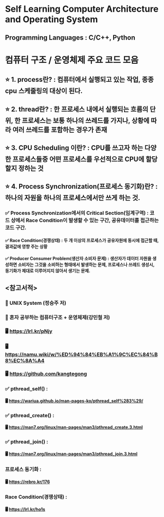 # Self Learning Computer Architecture and Operating System
## Programming Languages : C/C++, Python
# 컴퓨터 구조 / 운영체제 주요 코드 모음
## ⭐ 1. process란? : 컴퓨터에서 실행되고 있는 작업, 종종 cpu 스케줄링의 대상이 된다.
## ⭐ 2. thread란? : 한 프로세스 내에서 실행되는 흐름의 단위, 한 프로세스는 보통 하나의 쓰레드를 가지나, 상황에 따라 여러 쓰레드를 포함하는 경우가 존재
## ⭐ 3. CPU Scheduling 이란? : CPU를 쓰고자 하는 다양한 프로세스들중 어떤 프로세스를 우선적으로 CPU에 할당할지 정하는 것 
## ⭐ 4. Process Synchronization(프로세스 동기화)란? : 하나의 자원을 하나의 프로세스에서만 쓰게 하는 것.
### ✅ Process Synchronization에서의 Critical Section(임계구역) : 코드 상에서 Race Condition이 발생할 수 있는 구간, 공유데이터를 접근하는 코드 구간.
#### ✅ Race Condition(경쟁상태) : 두 개 이상의 프로세스가 공유자원에 동시에 접근할 때, 결과값에 영향 주는 상황
#### ✅ Producer Consumer Problem(생산자 소비자 문제) : 생산자가 데이터 자원을 생성하면 소비자는 그것을 소비하는 형태에서 발생하는 문제, 프로세스나 쓰레드 생성시, 동기화가 제대로 이루어지지 않아서 생기는 문제.
## <참고서적> 
### 📘 UNIX System (정승주 저) 
### 📘 혼자 공부하는 컴퓨터구조 + 운영체제(강민철 저) 
### 🖥️ https://lrl.kr/pNjy
### 🖥️ https://namu.wiki/w/%ED%94%84%EB%A1%9C%EC%84%B8%EC%8A%A4
### 🖥️ https://github.com/kangtegong
### ✅ pthread_self() :
#### 🖥️ https://wariua.github.io/man-pages-ko/pthread_self%283%29/
### ✅ pthread_create() : 
#### 🖥️ https://man7.org/linux/man-pages/man3/pthread_create.3.html
### ✅ pthread_join() : 
#### 🖥️ https://man7.org/linux/man-pages/man3/pthread_join.3.html
### 프로세스 동기화 :
#### 🖥️ https://rebro.kr/176
### Race Condition(경쟁상태) :
#### 🖥️ https://lrl.kr/ho1s
